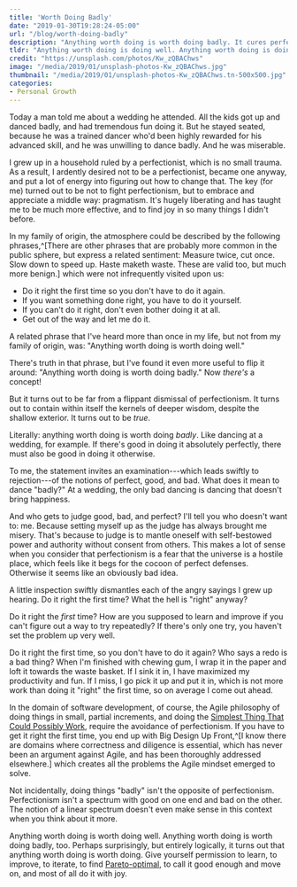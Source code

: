 ```yaml
---
title: 'Worth Doing Badly'
date: "2019-01-30T19:28:24-05:00"
url: "/blog/worth-doing-badly"
description: "Anything worth doing is worth doing badly. It cures perfectionism, invites joy, and speeds learning."
tldr: "Anything worth doing is doing well. Anything worth doing is doing badly, too. Perhaps surprisingly, but entirely logically, it turns out that anything worth doing is worth doing. Give yourself permission to learn, to improve, to iterate, and most of all do it with joy."
credit: "https://unsplash.com/photos/Kw_zQBAChws"
image: "/media/2019/01/unsplash-photos-Kw_zQBAChws.jpg"
thumbnail: "/media/2019/01/unsplash-photos-Kw_zQBAChws.tn-500x500.jpg"
categories:
- Personal Growth
---
```

Today a man told me about a wedding he attended.
All the kids got up and danced badly, and had tremendous fun doing it.
But he stayed seated, because he was a trained dancer who'd been highly rewarded for his advanced skill, and he was unwilling to dance badly.
And he was miserable.
<!--more-->

I grew up in a household ruled by a perfectionist, which is no small trauma.
As a result, I ardently desired not to be a perfectionist, became one anyway, and put a lot of energy into figuring out how to change that.
The key (for me) turned out to be not to fight perfectionism, but to embrace and appreciate a middle way: pragmatism.
It's hugely liberating and has taught me to be much more effective, and to find joy in so many things I didn't before.

In my family of origin, the atmosphere could be described by the following phrases,^[There are other phrases that are probably more common in the public sphere, but express a related sentiment: Measure twice, cut once. Slow down to speed up. Haste maketh waste. These are valid too, but much more benign.] which were not infrequently visited upon us:

- Do it right the first time so you don't have to do it again.
- If you want something done right, you have to do it yourself.
- If you can't do it right, don't even bother doing it at all.
- Get out of the way and let me do it.

A related phrase that I've heard more than once in my life, but not from my family of origin, was:
"Anything worth doing is worth doing well."

There's truth in that phrase, but I've found it even more useful to flip it around:
"Anything worth doing is worth doing badly."
Now *there's* a concept!

But it turns out to be far from a flippant dismissal of perfectionism.
It turns out to contain within itself the kernels of deeper wisdom, despite the shallow exterior.
It turns out to be *true*.

Literally: anything worth doing is worth doing *badly*.
Like dancing at a wedding, for example.
If there's good in doing it absolutely perfectly, there must also be good in doing it otherwise.

To me, the statement invites an examination---which leads swiftly to rejection---of the notions of perfect, good, and bad.
What does it mean to dance "badly?"
At a wedding, the only bad dancing is dancing that doesn't bring happiness.

And who gets to judge good, bad, and perfect?
I'll tell you who doesn't want to: me.
Because setting myself up as the judge has always brought me misery.
That's because to judge is to mantle oneself with self-bestowed power and authority without consent from others.
This makes a lot of sense when you consider that perfectionism is a fear that the universe is a hostile place, which feels like it begs for the cocoon of perfect defenses.
Otherwise it seems like an obviously bad idea.

A little inspection swiftly dismantles each of the angry sayings I grew up hearing.
Do it right the first time?
What the hell is "right" anyway?

Do it right the *first* time?
How are you supposed to learn and improve if you can't figure out a way to try repeatedly?
If there's only one try, you haven't set the problem up very well.

Do it right the first time, so you don't have to do it again?
Who says a redo is a bad thing?
When I'm finished with chewing gum, I wrap it in the paper and loft it towards the waste basket.
If I sink it in, I have maximized my productivity and fun.
If I miss, I go pick it up and put it in, which is not more work than doing it "right" the first time, so on average I come out ahead.

In the domain of software development, of course, the Agile philosophy of doing things in small, partial increments, and doing the [Simplest Thing That Could Possibly Work](http://c2.com/xp/DoTheSimplestThingThatCouldPossiblyWork.html), require the avoidance of perfectionism.
If you have to get it right the first time, you end up with Big Design Up Front,^[I know there are domains where correctness and diligence is essential, which has never been an argument against Agile, and has been thoroughly addressed elsewhere.] which creates all the problems the Agile mindset emerged to solve.

Not incidentally, doing things "badly" isn't the opposite of perfectionism.
Perfectionism isn't a spectrum with good on one end and bad on the other.
The notion of a linear spectrum doesn't even make sense in this context when you think about it more.

Anything worth doing is worth doing well.
Anything worth doing is worth doing badly, too.
Perhaps surprisingly, but entirely logically, it turns out that anything worth doing is worth doing.
Give yourself permission to learn, to improve, to iterate, to find [Pareto-optimal](https://en.wikipedia.org/wiki/Pareto_efficiency), to call it good enough and move on, and most of all do it with joy.